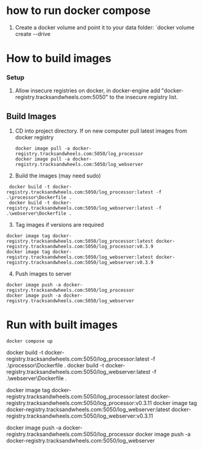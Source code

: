 # how to run docker compose

1. Create a docker volume and point it to your data folder: `docker volume create --drive


# How to build images

### Setup
1. Allow insecure registries on docker, in docker-engine add "docker-registry.tracksandwheels.com:5050" to the insecure registry list.

## Build Images
1. CD into project directory.
    If on new computer pull latest images from docker registry
    ```
    docker image pull -a docker-registry.tracksandwheels.com:5050/log_processor
    docker image pull -a docker-registry.tracksandwheels.com:5050/log_webserver
    ```
2. Build the images (may need sudo)
```
 docker build -t docker-registry.tracksandwheels.com:5050/log_processor:latest -f .\processor\Dockerfile .
 docker build -t docker-registry.tracksandwheels.com:5050/log_webserver:latest -f .\webserver\Dockerfile .
```
3. Tag images if versions are required
```
docker image tag docker-registry.tracksandwheels.com:5050/log_processor:latest docker-registry.tracksandwheels.com:5050/log_processor:v0.3.9
docker image tag docker-registry.tracksandwheels.com:5050/log_webserver:latest docker-registry.tracksandwheels.com:5050/log_webserver:v0.3.9
``` 
4. Push images to server 
```
docker image push -a docker-registry.tracksandwheels.com:5050/log_processor
docker image push -a docker-registry.tracksandwheels.com:5050/log_webserver
```

# Run with built images
`docker compose up`


docker build -t docker-registry.tracksandwheels.com:5050/log_processor:latest -f .\processor\Dockerfile .
docker build -t docker-registry.tracksandwheels.com:5050/log_webserver:latest -f .\webserver\Dockerfile .
 
docker image tag docker-registry.tracksandwheels.com:5050/log_processor:latest docker-registry.tracksandwheels.com:5050/log_processor:v0.3.11
docker image tag docker-registry.tracksandwheels.com:5050/log_webserver:latest docker-registry.tracksandwheels.com:5050/log_webserver:v0.3.11

docker image push -a docker-registry.tracksandwheels.com:5050/log_processor
docker image push -a docker-registry.tracksandwheels.com:5050/log_webserver
